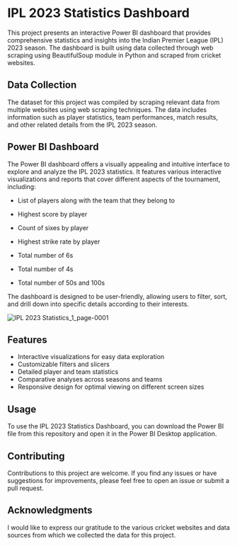 # IPL 2023 Statistics Dashboard

This project presents an interactive Power BI dashboard that provides comprehensive statistics and insights into the Indian Premier League (IPL) 2023 season. The dashboard is built using data collected through web scraping using BeautifulSoup module in Python and scraped from cricket websites.

## Data Collection

The dataset for this project was compiled by scraping relevant data from multiple websites using web scraping techniques. The data includes information such as player statistics, team performances, match results, and other related details from the IPL 2023 season.

## Power BI Dashboard

The Power BI dashboard offers a visually appealing and intuitive interface to explore and analyze the IPL 2023 statistics. It features various interactive visualizations and reports that cover different aspects of the tournament, including:

- List of players along with the team that they belong to
- Highest score by player
- Count of sixes by player
- Highest strike rate by player
- Total number of 6s 
- Total number of 4s

- Total number of 50s and 100s

The dashboard is designed to be user-friendly, allowing users to filter, sort, and drill down into specific details according to their interests.

![IPL 2023 Statistics_1_page-0001](https://github.com/supernova2001/Iplstats/assets/44167497/5a05a537-4bce-4eaf-9155-8f450b8becf1)

## Features

- Interactive visualizations for easy data exploration
- Customizable filters and slicers
- Detailed player and team statistics
- Comparative analyses across seasons and teams
- Responsive design for optimal viewing on different screen sizes

## Usage

To use the IPL 2023 Statistics Dashboard, you can download the Power BI file from this repository and open it in the Power BI Desktop application.

## Contributing

Contributions to this project are welcome. If you find any issues or have suggestions for improvements, please feel free to open an issue or submit a pull request.

## Acknowledgments

I would like to express our gratitude to the various cricket websites and data sources from which we collected the data for this project.

